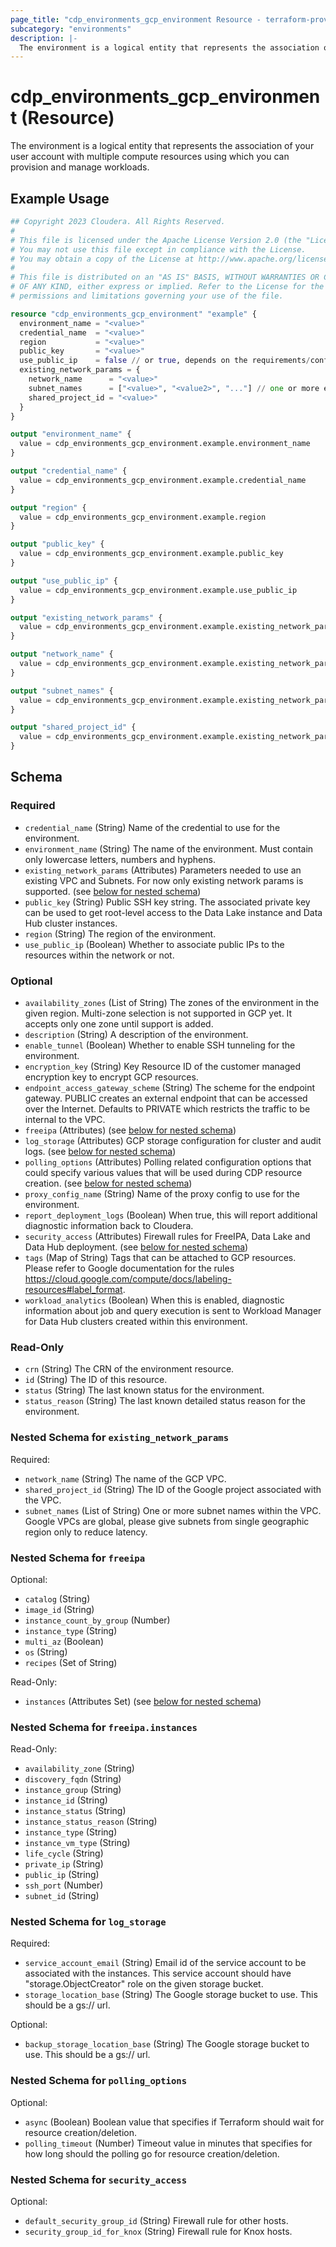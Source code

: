 ```yaml
---
page_title: "cdp_environments_gcp_environment Resource - terraform-provider-cdp"
subcategory: "environments"
description: |-
  The environment is a logical entity that represents the association of your user account with multiple compute resources using which you can provision and manage workloads.
---
```


# cdp_environments_gcp_environment (Resource)

The environment is a logical entity that represents the association of your user account with multiple compute resources using which you can provision and manage workloads.

## Example Usage

```terraform
## Copyright 2023 Cloudera. All Rights Reserved.
#
# This file is licensed under the Apache License Version 2.0 (the "License").
# You may not use this file except in compliance with the License.
# You may obtain a copy of the License at http://www.apache.org/licenses/LICENSE-2.0.
#
# This file is distributed on an "AS IS" BASIS, WITHOUT WARRANTIES OR CONDITIONS
# OF ANY KIND, either express or implied. Refer to the License for the specific
# permissions and limitations governing your use of the file.

resource "cdp_environments_gcp_environment" "example" {
  environment_name = "<value>"
  credential_name  = "<value>"
  region           = "<value>"
  public_key       = "<value>"
  use_public_ip    = false // or true, depends on the requirements/configurations
  existing_network_params = {
    network_name      = "<value>"
    subnet_names      = ["<value>", "<value2>", "..."] // one or more entries accepted
    shared_project_id = "<value>"
  }
}

output "environment_name" {
  value = cdp_environments_gcp_environment.example.environment_name
}

output "credential_name" {
  value = cdp_environments_gcp_environment.example.credential_name
}

output "region" {
  value = cdp_environments_gcp_environment.example.region
}

output "public_key" {
  value = cdp_environments_gcp_environment.example.public_key
}

output "use_public_ip" {
  value = cdp_environments_gcp_environment.example.use_public_ip
}

output "existing_network_params" {
  value = cdp_environments_gcp_environment.example.existing_network_params
}

output "network_name" {
  value = cdp_environments_gcp_environment.example.existing_network_params.network_name
}

output "subnet_names" {
  value = cdp_environments_gcp_environment.example.existing_network_params.subnet_names
}

output "shared_project_id" {
  value = cdp_environments_gcp_environment.example.existing_network_params.shared_project_id
}
```

<!-- schema generated by tfplugindocs -->
## Schema

### Required

- `credential_name` (String) Name of the credential to use for the environment.
- `environment_name` (String) The name of the environment. Must contain only lowercase letters, numbers and hyphens.
- `existing_network_params` (Attributes) Parameters needed to use an existing VPC and Subnets. For now only existing network params is supported. (see [below for nested schema](#nestedatt--existing_network_params))
- `public_key` (String) Public SSH key string. The associated private key can be used to get root-level access to the Data Lake instance and Data Hub cluster instances.
- `region` (String) The region of the environment.
- `use_public_ip` (Boolean) Whether to associate public IPs to the resources within the network or not.

### Optional

- `availability_zones` (List of String) The zones of the environment in the given region. Multi-zone selection is not supported in GCP yet. It accepts only one zone until support is added.
- `description` (String) A description of the environment.
- `enable_tunnel` (Boolean) Whether to enable SSH tunneling for the environment.
- `encryption_key` (String) Key Resource ID of the customer managed encryption key to encrypt GCP resources.
- `endpoint_access_gateway_scheme` (String) The scheme for the endpoint gateway. PUBLIC creates an external endpoint that can be accessed over the Internet. Defaults to PRIVATE which restricts the traffic to be internal to the VPC.
- `freeipa` (Attributes) (see [below for nested schema](#nestedatt--freeipa))
- `log_storage` (Attributes) GCP storage configuration for cluster and audit logs. (see [below for nested schema](#nestedatt--log_storage))
- `polling_options` (Attributes) Polling related configuration options that could specify various values that will be used during CDP resource creation. (see [below for nested schema](#nestedatt--polling_options))
- `proxy_config_name` (String) Name of the proxy config to use for the environment.
- `report_deployment_logs` (Boolean) When true, this will report additional diagnostic information back to Cloudera.
- `security_access` (Attributes) Firewall rules for FreeIPA, Data Lake and Data Hub deployment. (see [below for nested schema](#nestedatt--security_access))
- `tags` (Map of String) Tags that can be attached to GCP resources. Please refer to Google documentation for the rules https://cloud.google.com/compute/docs/labeling-resources#label_format.
- `workload_analytics` (Boolean) When this is enabled, diagnostic information about job and query execution is sent to Workload Manager for Data Hub clusters created within this environment.

### Read-Only

- `crn` (String) The CRN of the environment resource.
- `id` (String) The ID of this resource.
- `status` (String) The last known status for the environment.
- `status_reason` (String) The last known detailed status reason for the environment.

<a id="nestedatt--existing_network_params"></a>
### Nested Schema for `existing_network_params`

Required:

- `network_name` (String) The name of the GCP VPC.
- `shared_project_id` (String) The ID of the Google project associated with the VPC.
- `subnet_names` (List of String) One or more subnet names within the VPC. Google VPCs are global, please give subnets from single geographic region only to reduce latency.


<a id="nestedatt--freeipa"></a>
### Nested Schema for `freeipa`

Optional:

- `catalog` (String)
- `image_id` (String)
- `instance_count_by_group` (Number)
- `instance_type` (String)
- `multi_az` (Boolean)
- `os` (String)
- `recipes` (Set of String)

Read-Only:

- `instances` (Attributes Set) (see [below for nested schema](#nestedatt--freeipa--instances))

<a id="nestedatt--freeipa--instances"></a>
### Nested Schema for `freeipa.instances`

Read-Only:

- `availability_zone` (String)
- `discovery_fqdn` (String)
- `instance_group` (String)
- `instance_id` (String)
- `instance_status` (String)
- `instance_status_reason` (String)
- `instance_type` (String)
- `instance_vm_type` (String)
- `life_cycle` (String)
- `private_ip` (String)
- `public_ip` (String)
- `ssh_port` (Number)
- `subnet_id` (String)



<a id="nestedatt--log_storage"></a>
### Nested Schema for `log_storage`

Required:

- `service_account_email` (String) Email id of the service account to be associated with the instances. This service account should have "storage.ObjectCreator" role on the given storage bucket.
- `storage_location_base` (String) The Google storage bucket to use. This should be a gs:// url.

Optional:

- `backup_storage_location_base` (String) The Google storage bucket to use. This should be a gs:// url.


<a id="nestedatt--polling_options"></a>
### Nested Schema for `polling_options`

Optional:

- `async` (Boolean) Boolean value that specifies if Terraform should wait for resource creation/deletion.
- `polling_timeout` (Number) Timeout value in minutes that specifies for how long should the polling go for resource creation/deletion.


<a id="nestedatt--security_access"></a>
### Nested Schema for `security_access`

Optional:

- `default_security_group_id` (String) Firewall rule for other hosts.
- `security_group_id_for_knox` (String) Firewall rule for Knox hosts.